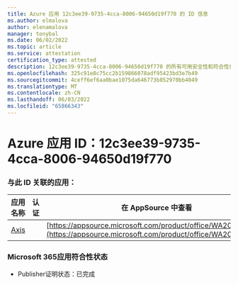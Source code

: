 ```yaml
---
title: Azure 应用 12c3ee39-9735-4cca-8006-94650d19f770 的 ID 信息
ms.author: elmalova
author: elenamalova
manager: tonybal
ms.date: 06/02/2022
ms.topic: article
ms.service: attestation
certification_type: attested
description: 12c3ee39-9735-4cca-8006-94650d19f770 的所有可用安全性和符合性信息信息。
ms.openlocfilehash: 325c91e8c75cc2b159866078adf95423bd3e7b49
ms.sourcegitcommit: 4ceff6ef6aa0bae1075da646773b852970bb4049
ms.translationtype: MT
ms.contentlocale: zh-CN
ms.lasthandoff: 06/03/2022
ms.locfileid: "65866343"
---
```

# <a name="azure-app-id-12c3ee39-9735-4cca-8006-94650d19f770"></a>Azure 应用 ID：12c3ee39-9735-4cca-8006-94650d19f770


### <a name="apps-associated-with-this-id"></a>与此 ID 关联的应用：
| **应用名称** | **认证** | **在 AppSource 中查看** |
|--------------|---------------|-----------------------|
| [Axis](../forward/WA200003932.md) |  | [https://appsource.microsoft.com/product/office/WA200003932](https://appsource.microsoft.com/product/office/WA200003932) |

### <a name="microsoft-365-app-compliance-status"></a>Microsoft 365应用符合性状态
- Publisher证明状态：已完成
